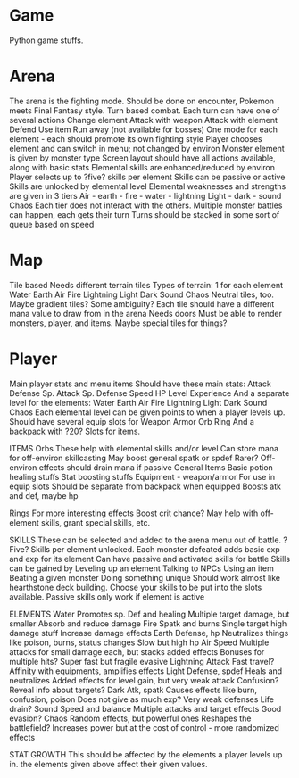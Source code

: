 # Game
Python game stuffs.

# Arena

The arena is the fighting mode. Should be done on encounter, Pokemon meets Final Fantasy style.
Turn based combat. Each turn can have one of several actions
Change element
Attack with weapon
Attack with element
Defend
Use item
Run away (not available for bosses)
One mode for each element - each should promote its own fighting style
Player chooses element and can switch in menu; not changed by environ
Monster element is given by monster type
Screen layout should have all actions available, along with basic stats
Elemental skills are enhanced/reduced by environ
Player selects up to ?five? skills per element
Skills can be passive or active
Skills are unlocked by elemental level
Elemental weaknesses and strengths are given in 3 tiers
Air - earth - fire - water - lightning
Light - dark - sound
Chaos
Each tier does not interact with the others.
Multiple monster battles can happen, each gets their turn
Turns should be stacked in some sort of queue based on speed

# Map

Tile based
Needs different terrain tiles
Types of terrain: 1 for each element
Water
Earth
Air
Fire
Lightning
Light
Dark
Sound
Chaos
Neutral tiles, too. Maybe gradient tiles? Some ambiguity?
Each tile should have a different mana value to draw from in the arena
Needs doors
Must be able to render monsters, player, and items. Maybe special tiles for things?

# Player

Main player stats and menu items
Should have these main stats:
Attack
Defense
Sp. Attack
Sp. Defense
Speed
HP
Level
Experience
And a separate level for the elements:
Water
Earth
Air
Fire
Lightning
Light
Dark
Sound
Chaos
Each elemental level can be given points to when a player levels up.
Should have several equip slots for
Weapon
Armor
Orb
Ring
And a backpack with ?20? Slots for items.

ITEMS
Orbs
These help with elemental skills and/or level
Can store mana for off-environ skillcasting
May boost general spatk or spdef
Rarer?
Off-environ effects should drain mana if passive
General Items
Basic potion healing stuffs
Stat boosting stuffs
Equipment - weapon/armor
For use in equip slots
Should be separate from backpack when equipped
Boosts atk and def, maybe hp

Rings
For more interesting effects
Boost crit chance?
May help with off-element skills, grant special skills, etc.

SKILLS
These can be selected and added to the arena menu out of battle.
?Five? Skills per element unlocked.
Each monster defeated adds basic exp and exp for its element
Can have passive and activated skills for battle
Skills can be gained by
Leveling up an element
Talking to NPCs
Using an item
Beating a given monster
Doing something unique
Should work almost like hearthstone deck building. Choose your skills to be put into the slots available.
Passive skills only work if element is active

ELEMENTS
Water
Promotes sp. Def and healing
Multiple target damage, but smaller
Absorb and reduce damage
Fire
Spatk and burns
Single target high damage stuff
Increase damage effects
Earth
Defense, hp
Neutralizes things like poison, burns, status changes
Slow but high hp
Air
Speed
Multiple attacks for small damage each, but stacks added effects
Bonuses for multiple hits?
Super fast but fragile
evasive
Lightning
Attack
Fast travel?
Affinity with equipments, amplifies effects
Light
Defense, spdef
Heals and neutralizes
Added effects for level gain, but very weak attack
Confusion?
Reveal info about targets?
Dark
Atk, spatk
Causes effects like burn, confusion, poison
Does not give as much exp?
Very weak defenses
Life drain?
Sound
Speed and balance
Multiple attacks and target effects
Good evasion?
Chaos
Random effects, but powerful ones
Reshapes the battlefield?
Increases power but at the cost of control - more randomized effects

STAT GROWTH
This should be affected by the elements a player levels up in. the elements given above affect their given values.
